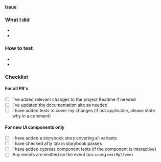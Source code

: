 <!-- Add Jira ID Eg: SD-1234 or GitHub Issue Number eg: #123 -->

**Issue**:

### What I did
<!-- Summary of changes made in the Pull Request -->
- 
- 

### How to test
<!-- Summary of how to test the changes -->
- 
- 

### Checklist

<!-- Go over all the following points, and put an `x` in all the boxes that apply. -->
<!-- If you're unsure about any of these, don't hesitate to ask. We're here to help! -->

#### For all PR's

- [ ] I've added relevant changes to the project Readme if needed
- [ ] I've updated the documentation site as needed
- [ ] I have added tests to cover my changes (if not applicable, please state why in a comment)

#### For new UI components only

- [ ] I have added a storybook story covering all variants
- [ ] I have checked a11y tab in storybook passes
- [ ] I have added cypress component tests (if the component is interactive)
- [ ] Any events are emitted on the event bus using `emitRplEvent`
